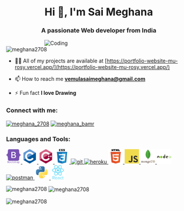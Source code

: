 <!--[![MasterHead](https://images.unsplash.com/photo-1522542550221-31fd19575a2d?ixlib=rb-1.2.1&ixid=MnwxMjA3fDB8MHxzZWFyY2h8Mnx8c2l0ZXxlbnwwfHwwfHw%3D&auto=format&fit=crop&w=1000&h=300&q=60)](https://meghana2708.github.io)-->
<h1 align="center">Hi 👋, I'm Sai Meghana</h1>
<h3 align="center">A passionate Web developer from India</h3>
<img align = "right" alt = "Coding" width = "400" src = "https://cdn.dribbble.com/users/2646423/screenshots/5507196/computer.gif">
<p align="left"> <img src="https://komarev.com/ghpvc/?username=meghana2708&label=Profile%20views&color=0e75b6&style=flat" alt="meghana2708" /> </p>

- 👨‍💻 All of my projects are available at [https://portfolio-website-mu-rosy.vercel.app/](https://portfolio-website-mu-rosy.vercel.app/)

- 📫 How to reach me **vemulasaimeghana@gmail.com**

- ⚡ Fun fact **I love Drawing**

<h3 align="left">Connect with me:</h3>
<p align="left">
<a href="https://instagram.com/meghana_2708" target="blank"><img align="center" src="https://raw.githubusercontent.com/rahuldkjain/github-profile-readme-generator/master/src/images/icons/Social/instagram.svg" alt="meghana_2708" height="30" width="40" /></a>
<a href="https://www.hackerrank.com/meghana_bamr" target="blank"><img align="center" src="https://raw.githubusercontent.com/rahuldkjain/github-profile-readme-generator/master/src/images/icons/Social/hackerrank.svg" alt="meghana_bamr" height="30" width="40" /></a>
</p>

<h3 align="left">Languages and Tools:</h3>
<p align="left"> <a href="https://getbootstrap.com" target="_blank" rel="noreferrer"> <img src="https://raw.githubusercontent.com/devicons/devicon/master/icons/bootstrap/bootstrap-plain-wordmark.svg" alt="bootstrap" width="40" height="40"/> </a> <a href="https://www.cprogramming.com/" target="_blank" rel="noreferrer"> <img src="https://raw.githubusercontent.com/devicons/devicon/master/icons/c/c-original.svg" alt="c" width="40" height="40"/> </a> <a href="https://www.w3schools.com/cpp/" target="_blank" rel="noreferrer"> <img src="https://raw.githubusercontent.com/devicons/devicon/master/icons/cplusplus/cplusplus-original.svg" alt="cplusplus" width="40" height="40"/> </a> <a href="https://www.w3schools.com/css/" target="_blank" rel="noreferrer"> <img src="https://raw.githubusercontent.com/devicons/devicon/master/icons/css3/css3-original-wordmark.svg" alt="css3" width="40" height="40"/> </a> <a href="https://git-scm.com/" target="_blank" rel="noreferrer"> <img src="https://www.vectorlogo.zone/logos/git-scm/git-scm-icon.svg" alt="git" width="40" height="40"/> </a> <a href="https://heroku.com" target="_blank" rel="noreferrer"> <img src="https://www.vectorlogo.zone/logos/heroku/heroku-icon.svg" alt="heroku" width="40" height="40"/> </a> <a href="https://www.w3.org/html/" target="_blank" rel="noreferrer"> <img src="https://raw.githubusercontent.com/devicons/devicon/master/icons/html5/html5-original-wordmark.svg" alt="html5" width="40" height="40"/> </a> <a href="https://developer.mozilla.org/en-US/docs/Web/JavaScript" target="_blank" rel="noreferrer"> <img src="https://raw.githubusercontent.com/devicons/devicon/master/icons/javascript/javascript-original.svg" alt="javascript" width="40" height="40"/> </a> <a href="https://www.mongodb.com/" target="_blank" rel="noreferrer"> <img src="https://raw.githubusercontent.com/devicons/devicon/master/icons/mongodb/mongodb-original-wordmark.svg" alt="mongodb" width="40" height="40"/> </a> <a href="https://nodejs.org" target="_blank" rel="noreferrer"> <img src="https://raw.githubusercontent.com/devicons/devicon/master/icons/nodejs/nodejs-original-wordmark.svg" alt="nodejs" width="40" height="40"/> </a> <a href="https://postman.com" target="_blank" rel="noreferrer"> <img src="https://www.vectorlogo.zone/logos/getpostman/getpostman-icon.svg" alt="postman" width="40" height="40"/> </a> <a href="https://www.python.org" target="_blank" rel="noreferrer"> <img src="https://raw.githubusercontent.com/devicons/devicon/master/icons/python/python-original.svg" alt="python" width="40" height="40"/> </a> <a href="https://reactjs.org/" target="_blank" rel="noreferrer"> <img src="https://raw.githubusercontent.com/devicons/devicon/master/icons/react/react-original-wordmark.svg" alt="react" width="40" height="40"/> </a> </p>

<p><img align="left" src="https://github-readme-stats.vercel.app/api/top-langs?username=meghana2708&show_icons=true&locale=en&layout=compact" alt="meghana2708" /></p>

<p>&nbsp;<img align="center" src="https://github-readme-stats.vercel.app/api?username=meghana2708&show_icons=true&locale=en" alt="meghana2708" /></p>

<p><img align="center" src="https://github-readme-streak-stats.herokuapp.com/?user=meghana2708&" alt="meghana2708" /></p>


